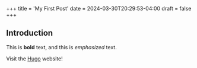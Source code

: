 +++
title = 'My First Post'
date = 2024-03-30T20:29:53-04:00
draft = false
+++

## Introduction

This is **bold** text, and this is *emphasized* text.

Visit the [Hugo](https://gohugo.io) website!